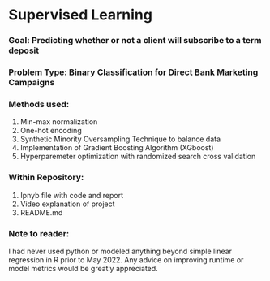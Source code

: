 # Supervised Learning
### Goal: Predicting whether or not a client will subscribe to a term deposit
### Problem Type: Binary Classification for Direct Bank Marketing Campaigns
### Methods used: 
1. Min-max normalization
2. One-hot encoding 
3. Synthetic Minority Oversampling Technique to balance data
4. Implementation of Gradient Boosting Algorithm (XGboost)
5. Hyperparemeter optimization with randomized search cross validation
### Within Repository:
1. Ipnyb file with code and report 
2. Video explanation of project
3. README.md
### Note to reader: 
I had never used python or modeled anything beyond simple linear regression in R prior to May 2022. Any advice on improving runtime or model metrics would be greatly appreciated. 
